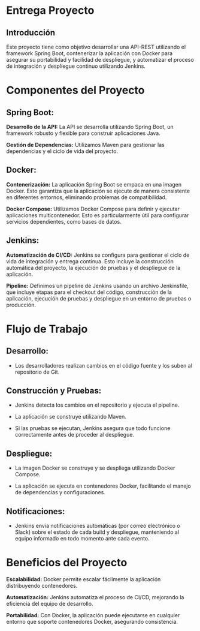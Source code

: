 # Entrega Proyecto
## Introducción
Este proyecto tiene como objetivo desarrollar una API-REST utilizando el framework Spring Boot, contenerizar la aplicación con Docker para asegurar su portabilidad y facilidad de despliegue, y automatizar el proceso de integración y despliegue continuo utilizando Jenkins.

# Componentes del Proyecto
## Spring Boot:

**Desarrollo de la API:** La API se desarrolla utilizando Spring Boot, un framework robusto y flexible para construir aplicaciones Java.

**Gestión de Dependencias:** Utilizamos Maven para gestionar las dependencias y el ciclo de vida del proyecto.

## Docker:

**Contenerización:** La aplicación Spring Boot se empaca en una imagen Docker. Esto garantiza que la aplicación se ejecute de manera consistente en diferentes entornos, eliminando problemas de compatibilidad.

**Docker Compose:** Utilizamos Docker Compose para definir y ejecutar aplicaciones multicontenedor. Esto es particularmente útil para configurar servicios dependientes, como bases de datos.

## Jenkins:

**Automatización de CI/CD:** Jenkins se configura para gestionar el ciclo de vida de integración y entrega continua. Esto incluye la construcción automática del proyecto, la ejecución de pruebas y el despliegue de la aplicación.

**Pipeline:** Definimos un pipeline de Jenkins usando un archivo Jenkinsfile, que incluye etapas para el checkout del código, construcción de la aplicación, ejecución de pruebas y despliegue en un entorno de pruebas o producción.

# Flujo de Trabajo
## Desarrollo:

* Los desarrolladores realizan cambios en el código fuente y los suben al repositorio de Git.

## Construcción y Pruebas:

* Jenkins detecta los cambios en el repositorio y ejecuta el pipeline.

* La aplicación se construye utilizando Maven.

* Si las pruebas se ejecutan, Jenkins asegura que todo funcione correctamente antes de proceder al despliegue.

## Despliegue:

* La imagen Docker se construye y se despliega utilizando Docker Compose.

* La aplicación se ejecuta en contenedores Docker, facilitando el manejo de dependencias y configuraciones.

## Notificaciones:

* Jenkins envía notificaciones automáticas (por correo electrónico o Slack) sobre el estado de cada build y despliegue, manteniendo al equipo informado en todo momento ante cada evento.

# Beneficios del Proyecto
**Escalabilidad:** Docker permite escalar fácilmente la aplicación distribuyendo contenedores.

**Automatización:** Jenkins automatiza el proceso de CI/CD, mejorando la eficiencia del equipo de desarrollo.

**Portabilidad:** Con Docker, la aplicación puede ejecutarse en cualquier entorno que soporte contenedores Docker, asegurando consistencia.
